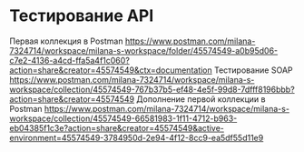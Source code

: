 # Тестирование API
Первая коллекция в Postman https://www.postman.com/milana-7324714/workspace/milana-s-workspace/folder/45574549-a0b95d06-c7e2-4136-a4cd-ffa5a4f1c060?action=share&creator=45574549&ctx=documentation
Тестирование SOAP https://www.postman.com/milana-7324714/workspace/milana-s-workspace/collection/45574549-767b37b5-ef48-4e5f-99d8-7dfff8196bbb?action=share&creator=45574549
Дополнение первой коллекции в Postman https://www.postman.com/milana-7324714/workspace/milana-s-workspace/collection/45574549-66581983-1f11-4712-b963-eb04385f1c3e?action=share&creator=45574549&active-environment=45574549-3784950d-2e94-4f12-8cc9-ea5df55d11e9
